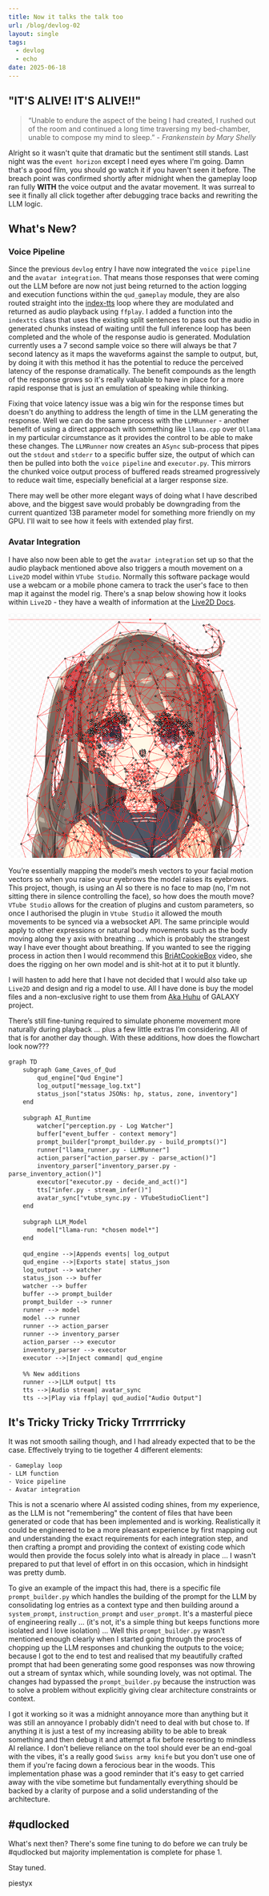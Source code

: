 ```yaml
---
title: Now it talks the talk too
url: /blog/devlog-02
layout: single
tags:
  - devlog
  - echo
date: 2025-06-18
---
```

## "IT'S ALIVE! IT'S ALIVE!!"

> “Unable to endure the aspect of the being I had created, I rushed out of the room and continued a long time traversing my bed-chamber, unable to compose my mind to sleep.” - _Frankenstein by Mary Shelly_

Alright so it wasn't quite that dramatic but the sentiment still stands. Last night was the `event horizon` except I need eyes where I'm going. Damn that's a good film, you should go watch it if you haven't seen it before. The breach point was confirmed shortly after midnight when the gameplay loop ran fully **WITH** the voice output and the avatar movement. It was surreal to see it finally all click together after debugging trace backs and rewriting the LLM logic.   

## What's New?

### Voice Pipeline

Since the previous `devlog` entry I have now integrated the `voice pipeline` and the `avatar integration`. That means those responses that were coming out the LLM before are now not just being returned to the action logging and execution functions within the `qud_gameplay` module, they are also routed straight into the [index-tts](https://github.com/index-tts/index-tts) loop where they are modulated and returned as audio playback using `ffplay`. I added a function into the `indextts` class that uses the existing split sentences to pass out the audio in generated chunks instead of waiting until the full inference loop has been completed and the whole of the response audio is generated. Modulation currently uses a 7 second sample voice so there will always be that 7 second latency as it maps the waveforms against the sample to output, but, by doing it with this method it has the potential to reduce the perceived latency of the response dramatically. The benefit compounds as the length of the response grows so it's really valuable to have in place for a more rapid response that is just an emulation of speaking while thinking. 

Fixing that voice latency issue was a big win for the response times but doesn't do anything to address the length of time in the LLM generating the response. Well we can do the same process with the `LLMRunner` - another benefit of using a direct approach with something like `llama.cpp` over `Ollama` in my particular circumstance as it provides the control to be able to make these changes. The `LLMRunner` now creates an `ASync` sub-process that pipes out the `stdout` and `stderr` to a specific buffer size, the output of which can then be pulled into both the `voice pipeline` and `executor.py`. This mirrors the chunked voice output process of buffered reads streamed progressively to reduce wait time, especially beneficial at a larger response size. 

There may well be other more elegant ways of doing what I have described above, and the biggest save would probably be downgrading from the current quantized 13B parameter model for something more friendly on my GPU. I'll wait to see how it feels with extended play first. 

### Avatar Integration

I have also now been able to get the `avatar integration` set up so that the audio playback mentioned above also triggers a mouth movement on a `Live2D` model within `VTube Studio`. Normally this software package would use a webcam or a mobile phone camera to track the user's face to then map it against the model rig.  There's a snap below showing how it looks within `Live2D` - they have a wealth of information at the [Live2D Docs](https://docs.live2d.com/en/cubism-editor-manual/top/). 

![The cupboards were bare](/images/facemesh.png)

You’re essentially mapping the model’s mesh vectors to your facial motion vectors so when you raise your eyebrows the model raises its eyebrows. This project, though, is using an AI so there is no face to map (no, I'm not sitting there in silence controlling the face), so how does the mouth move? `VTube Studio` allows for the creation of plugins and custom parameters, so once I authorised the plugin in `Vtube Studio` it allowed the mouth movements to be synced via a websocket API. The same principle would apply to other expressions or natural body movements such as the body moving along the y axis with breathing … which is probably the strangest way I have ever thought about breathing. If you wanted to see the rigging process in action then I would recommend this [BriAtCookieBox](https://www.youtube.com/watch?v=BfNdiTB9CcM) video, she does the rigging on her own model and is shit-hot at it to put it bluntly. 

I will hasten to add here that I have not decided that I would also take up `Live2D` and design and rig a model to use. All I have done is buy the model files and a non-exclusive right to use them from [Aka Huhu](https://x.com/Aka_huhu) of GALAXY project.

There’s still fine-tuning required to simulate phoneme movement more naturally during playback … plus a few little extras I’m considering. All of that is for another day though. With these additions, how does the flowchart look now???

```mermaid
graph TD
    subgraph Game_Caves_of_Qud
        qud_engine["Qud Engine"]
        log_output["message_log.txt"]
        status_json["status JSONs: hp, status, zone, inventory"]
    end

    subgraph AI_Runtime
        watcher["perception.py - Log Watcher"]
        buffer["event_buffer - context memory"]
        prompt_builder["prompt_builder.py - build_prompts()"]
        runner["llama_runner.py - LLMRunner"]
        action_parser["action_parser.py - parse_action()"]
        inventory_parser["inventory_parser.py - parse_inventory_action()"]
        executor["executor.py - decide_and_act()"]
        tts["infer.py - stream_infer()"]
        avatar_sync["vtube_sync.py - VTubeStudioClient"]
    end

    subgraph LLM_Model
        model["llama-run: *chosen model*"]
    end

    qud_engine -->|Appends events| log_output
    qud_engine -->|Exports state| status_json
    log_output --> watcher
    status_json --> buffer
    watcher --> buffer
    buffer --> prompt_builder
    prompt_builder --> runner
    runner --> model
    model --> runner
    runner --> action_parser
    runner --> inventory_parser
    action_parser --> executor
    inventory_parser --> executor
    executor -->|Inject command| qud_engine

    %% New additions
    runner -->|LLM output| tts
    tts -->|Audio stream| avatar_sync
    tts -->|Play via ffplay| qud_audio["Audio Output"]
```

## It's Tricky Tricky Tricky Trrrrrricky

It was not smooth sailing though, and I had already expected that to be the case. Effectively trying to tie together 4 different elements:

	- Gameplay loop
	- LLM function
	- Voice pipeline
	- Avatar integration

This is not a scenario where AI assisted coding shines, from my experience, as the LLM is not "remembering" the content of files that have been generated or code that has been implemented and is working. Realistically it could be engineered to be a more pleasant experience by first mapping out and understanding the exact requirements for each integration step, and then crafting a prompt and providing the context of existing code which would then provide the focus solely into what is already in place … I wasn't prepared to put that level of effort in on this occasion, which in hindsight was pretty dumb. 

To give an example of the impact this had, there is a specific file `prompt_builder.py` which handles the building of the prompt for the LLM by consolidating log entries as a context type and then building around a `system_prompt`, `instruction_prompt` and `user_prompt`. It's a masterful piece of engineering really … (it's not, it's a simple thing but keeps functions more isolated and I love isolation) … Well this `prompt_builder.py` wasn't mentioned enough clearly when I started going through the process of chopping up the LLM responses and chunking the outputs to the voice; because I got to the end to test and realised that my beautifully crafted prompt that had been generating some good responses was now throwing out a stream of syntax which, while sounding lovely, was not optimal. The changes had bypassed the `prompt_builder.py` because the instruction was to solve a problem without explicitly giving clear architecture constraints or context. 

I got it working so it was a midnight annoyance more than anything but it was still an annoyance I probably didn't need to deal with but chose to. If anything it is just a test of my increasing ability to be able to break something and then debug it and attempt a fix before resorting to mindless AI reliance. I don't believe reliance on the tool should ever be an end-goal with the vibes, it's a really good `Swiss army knife` but you don't use one of them if you're facing down a ferocious bear in the woods. This implementation phase was a good reminder that it's easy to get carried away with the vibe sometime but fundamentally everything should be backed by a clarity of purpose and a solid understanding of the architecture. 

## #qudlocked

What's next then? There's some fine tuning to do before we can truly be #qudlocked but majority implementation is complete for phase 1.

Stay tuned.

piestyx